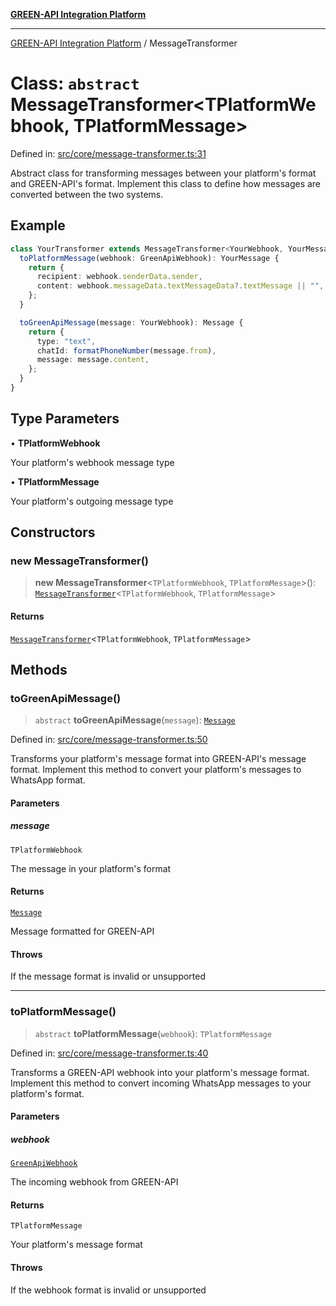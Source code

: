 [**GREEN-API Integration Platform**](../README.md)

***

[GREEN-API Integration Platform](../globals.md) / MessageTransformer

# Class: `abstract` MessageTransformer\<TPlatformWebhook, TPlatformMessage\>

Defined in: [src/core/message-transformer.ts:31](https://github.com/green-api/greenapi-integration/blob/1e2009040b9fbee0c78f6935b3e8b1d1b6550313/src/core/message-transformer.ts#L31)

Abstract class for transforming messages between your platform's format and GREEN-API's format.
Implement this class to define how messages are converted between the two systems.

## Example

```typescript
class YourTransformer extends MessageTransformer<YourWebhook, YourMessage> {
  toPlatformMessage(webhook: GreenApiWebhook): YourMessage {
    return {
      recipient: webhook.senderData.sender,
      content: webhook.messageData.textMessageData?.textMessage || "",
    };
  }

  toGreenApiMessage(message: YourWebhook): Message {
    return {
      type: "text",
      chatId: formatPhoneNumber(message.from),
      message: message.content,
    };
  }
}
```

## Type Parameters

• **TPlatformWebhook**

Your platform's webhook message type

• **TPlatformMessage**

Your platform's outgoing message type

## Constructors

### new MessageTransformer()

> **new MessageTransformer**\<`TPlatformWebhook`, `TPlatformMessage`\>(): [`MessageTransformer`](MessageTransformer.md)\<`TPlatformWebhook`, `TPlatformMessage`\>

#### Returns

[`MessageTransformer`](MessageTransformer.md)\<`TPlatformWebhook`, `TPlatformMessage`\>

## Methods

### toGreenApiMessage()

> `abstract` **toGreenApiMessage**(`message`): [`Message`](../type-aliases/Message.md)

Defined in: [src/core/message-transformer.ts:50](https://github.com/green-api/greenapi-integration/blob/1e2009040b9fbee0c78f6935b3e8b1d1b6550313/src/core/message-transformer.ts#L50)

Transforms your platform's message format into GREEN-API's message format.
Implement this method to convert your platform's messages to WhatsApp format.

#### Parameters

##### message

`TPlatformWebhook`

The message in your platform's format

#### Returns

[`Message`](../type-aliases/Message.md)

Message formatted for GREEN-API

#### Throws

If the message format is invalid or unsupported

***

### toPlatformMessage()

> `abstract` **toPlatformMessage**(`webhook`): `TPlatformMessage`

Defined in: [src/core/message-transformer.ts:40](https://github.com/green-api/greenapi-integration/blob/1e2009040b9fbee0c78f6935b3e8b1d1b6550313/src/core/message-transformer.ts#L40)

Transforms a GREEN-API webhook into your platform's message format.
Implement this method to convert incoming WhatsApp messages to your platform's format.

#### Parameters

##### webhook

[`GreenApiWebhook`](../type-aliases/GreenApiWebhook.md)

The incoming webhook from GREEN-API

#### Returns

`TPlatformMessage`

Your platform's message format

#### Throws

If the webhook format is invalid or unsupported
